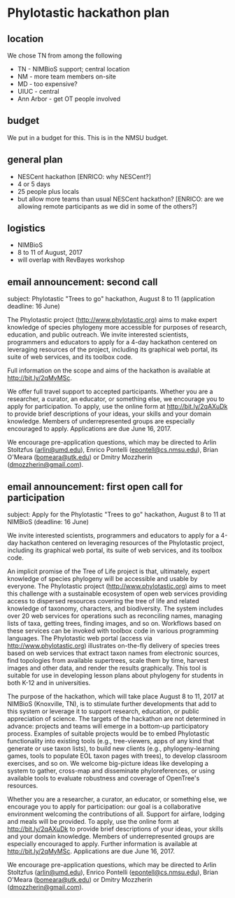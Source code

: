 # Phylotastic hackathon plan

## location

We chose TN from among the following
* TN - NIMBioS support; central location
* NM - more team members on-site
* MD - too expensive? 
* UIUC - central
* Ann Arbor - get OT people involved

## budget

We put in a budget for this.  This is in the NMSU budget. 

## general plan 

* NESCent hackathon [ENRICO: why NESCent?]
* 4 or 5 days
* 25 people plus locals
* but allow more teams than usual NESCent hackathon? [ENRICO: are we allowing remote participants as we did in some of the others?]

## logistics

* NIMBioS
* 8 to 11 of August, 2017
* will overlap with RevBayes workshop

## email announcement: second call 

subject: Phylotastic "Trees to go" hackathon, August 8 to 11 (application deadline: 16 June)

The Phylotastic project (http://www.phylotastic.org) aims to make expert knowledge of species phylogeny more accessible for purposes of research, education, and public outreach.  We invite interested scientists, programmers and educators to apply for a 4-day hackathon centered on leveraging resources of the project, including its graphical web portal, its suite of web services, and its toolbox code.  

Full information on the scope and aims of the hackathon is available at http://bit.ly/2qMyMSc. 

We offer full travel support to accepted participants.  Whether you are a researcher, a curator, an educator, or something else, we encourage you to apply for participation.  To apply, use the online form at http://bit.ly/2qAXuDk to provide brief descriptions of your ideas, your skills and your domain knowledge.  Members of underrepresented groups are especially encouraged to apply. Applications are due June 16, 2017. 

We encourage pre-application questions, which may be directed to Arlin Stoltzfus (arlin@umd.edu), Enrico Pontelli (epontell@cs.nmsu.edu), Brian O'Meara (bomeara@utk.edu) or Dmitry Mozzherin (dmozzherin@gmail.com).  

## email announcement: first open call for participation

subject: Apply for the Phylotastic "Trees to go" hackathon, August 8 to 11 at NIMBioS (deadline: 16 June)

We invite interested scientists, programmers and educators to apply for a 4-day hackathon centered on leveraging resources of the Phylotastic project, including its graphical web portal, its suite of web services, and its toolbox code.  

An implicit promise of the Tree of Life project is that, ultimately, expert knowledge of species phylogeny will be accessible and usable by everyone.  The Phylotastic project (http://www.phylotastic.org) aims to meet this challenge with a sustainable ecosystem of open web services providing access to dispersed resources covering the tree of life and related knowledge of taxonomy, characters, and biodiversity.  The system includes over 20 web services for operations such as reconciling names, managing lists of taxa, getting trees, finding images, and so on.  Workflows based on these services can be invoked with toolbox code in various programming languages.  The Phylotastic web portal (access via http://www.phylotastic.org) illustrates on-the-fly delivery of species trees based on web services that extract taxon names from electronic sources, find topologies from available supertrees, scale them by time, harvest images and other data, and render the results graphically.  This tool is suitable for use in developing lesson plans about phylogeny for students in both K-12 and in universities. 

The purpose of the hackathon, which will take place August 8 to 11, 2017 at NIMBioS (Knoxville, TN), is to stimulate further developments that add to this system or leverage it to support research, education, or public appreciation of science.  The targets of the hackathon are not determined in advance: projects and teams will emerge in a bottom-up participatory process.  Examples of suitable projects would be to embed Phylotastic functionality into existing tools (e.g., tree-viewers, apps of any kind that generate or use taxon lists), to build new clients (e.g., phylogeny-learning games, tools to populate EOL taxon pages with trees), to develop classroom exercises, and so on.  We welcome big-picture ideas like developing a system to gather, cross-map and disseminate phyloreferences, or using available tools to evaluate robustness and coverage of OpenTree's resources. 

Whether you are a researcher, a curator, an educator, or something else, we encourage you to apply for participation: our goal is a collaborative environment welcoming the contributions of all.  Support for airfare, lodging and meals will be provided.  To apply, use the online form at http://bit.ly/2qAXuDk to provide brief descriptions of your ideas, your skills and your domain knowledge.  Members of underrepresented groups are especially encouraged to apply. Further information is available at http://bit.ly/2qMyMSc. Applications are due June 16, 2017. 

We encourage pre-application questions, which may be directed to Arlin Stoltzfus (arlin@umd.edu), Enrico Pontelli (epontell@cs.nmsu.edu), Brian O'Meara (bomeara@utk.edu) or Dmitry Mozzherin (dmozzherin@gmail.com).  
